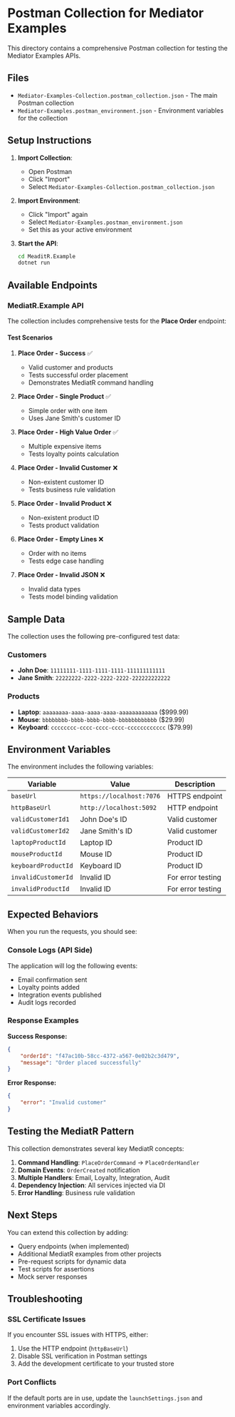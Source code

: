 # Postman Collection for Mediator Examples

This directory contains a comprehensive Postman collection for testing the Mediator Examples APIs.

## Files

- `Mediator-Examples-Collection.postman_collection.json` - The main Postman collection
- `Mediator-Examples.postman_environment.json` - Environment variables for the collection

## Setup Instructions

1. **Import Collection**:
   - Open Postman
   - Click "Import" 
   - Select `Mediator-Examples-Collection.postman_collection.json`

2. **Import Environment**:
   - Click "Import" again
   - Select `Mediator-Examples.postman_environment.json`
   - Set this as your active environment

3. **Start the API**:
   ```bash
   cd MeaditR.Example
   dotnet run
   ```

## Available Endpoints

### MediatR.Example API

The collection includes comprehensive tests for the **Place Order** endpoint:

#### Test Scenarios

1. **Place Order - Success** ✅
   - Valid customer and products
   - Tests successful order placement
   - Demonstrates MediatR command handling

2. **Place Order - Single Product** ✅
   - Simple order with one item
   - Uses Jane Smith's customer ID

3. **Place Order - High Value Order** ✅
   - Multiple expensive items
   - Tests loyalty points calculation

4. **Place Order - Invalid Customer** ❌
   - Non-existent customer ID
   - Tests business rule validation

5. **Place Order - Invalid Product** ❌
   - Non-existent product ID
   - Tests product validation

6. **Place Order - Empty Lines** ❌
   - Order with no items
   - Tests edge case handling

7. **Place Order - Invalid JSON** ❌
   - Invalid data types
   - Tests model binding validation

## Sample Data

The collection uses the following pre-configured test data:

### Customers
- **John Doe**: `11111111-1111-1111-1111-111111111111`
- **Jane Smith**: `22222222-2222-2222-2222-222222222222`

### Products
- **Laptop**: `aaaaaaaa-aaaa-aaaa-aaaa-aaaaaaaaaaaa` ($999.99)
- **Mouse**: `bbbbbbbb-bbbb-bbbb-bbbb-bbbbbbbbbbbb` ($29.99)
- **Keyboard**: `cccccccc-cccc-cccc-cccc-cccccccccccc` ($79.99)

## Environment Variables

The environment includes the following variables:

| Variable | Value | Description |
|----------|-------|-------------|
| `baseUrl` | `https://localhost:7076` | HTTPS endpoint |
| `httpBaseUrl` | `http://localhost:5092` | HTTP endpoint |
| `validCustomerId1` | John Doe's ID | Valid customer |
| `validCustomerId2` | Jane Smith's ID | Valid customer |
| `laptopProductId` | Laptop ID | Product ID |
| `mouseProductId` | Mouse ID | Product ID |
| `keyboardProductId` | Keyboard ID | Product ID |
| `invalidCustomerId` | Invalid ID | For error testing |
| `invalidProductId` | Invalid ID | For error testing |

## Expected Behaviors

When you run the requests, you should see:

### Console Logs (API Side)
The application will log the following events:
- Email confirmation sent
- Loyalty points added
- Integration events published
- Audit logs recorded

### Response Examples

**Success Response:**
```json
{
    "orderId": "f47ac10b-58cc-4372-a567-0e02b2c3d479",
    "message": "Order placed successfully"
}
```

**Error Response:**
```json
{
    "error": "Invalid customer"
}
```

## Testing the MediatR Pattern

This collection demonstrates several key MediatR concepts:

1. **Command Handling**: `PlaceOrderCommand` → `PlaceOrderHandler`
2. **Domain Events**: `OrderCreated` notification
3. **Multiple Handlers**: Email, Loyalty, Integration, Audit
4. **Dependency Injection**: All services injected via DI
5. **Error Handling**: Business rule validation

## Next Steps

You can extend this collection by adding:
- Query endpoints (when implemented)
- Additional MediatR examples from other projects
- Pre-request scripts for dynamic data
- Test scripts for assertions
- Mock server responses

## Troubleshooting

### SSL Certificate Issues
If you encounter SSL issues with HTTPS, either:
1. Use the HTTP endpoint (`httpBaseUrl`)
2. Disable SSL verification in Postman settings
3. Add the development certificate to your trusted store

### Port Conflicts
If the default ports are in use, update the `launchSettings.json` and environment variables accordingly.